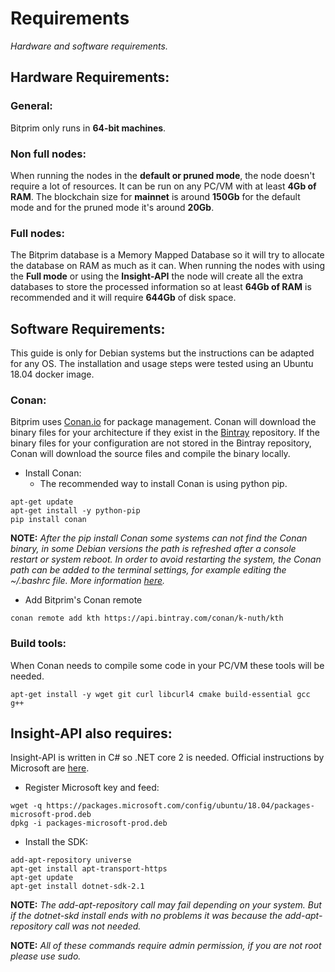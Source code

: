 # Requirements
*Hardware and software requirements.*

## Hardware Requirements:

### General:
Bitprim only runs in **64-bit machines**.

### Non full nodes:

When running the nodes in the **default or pruned mode**, the node doesn't require a lot of resources. It can be run on any PC/VM with at least **4Gb of RAM**. The blockchain size for **mainnet** is around **150Gb** for the default mode and for the pruned mode it's around **20Gb**.

### Full nodes:

The Bitprim database is a Memory Mapped Database so it will try to allocate the database on RAM as much as it can. When running the nodes with using the **Full mode** or using the **Insight-API** the node will create all the extra databases to store the processed information so at least **64Gb of RAM** is recommended and it will require **644Gb** of disk space.

## Software Requirements:

This guide is only for Debian systems but the instructions can be adapted for any OS. The installation and usage steps were tested using an Ubuntu 18.04 docker image.

### Conan:

Bitprim uses [Conan.io](https://conan.io/) for package management. Conan will download the binary files for your architecture if they exist in the [Bintray](https://bintray.com/) repository. If the binary files for your configuration are not stored in the Bintray repository, Conan will download the source files and compile the binary locally.

* Install Conan:
  * The recommended way to install Conan is using python pip.

```
apt-get update
apt-get install -y python-pip
pip install conan
```

**NOTE:** *After the pip install Conan some systems can not find the Conan binary, in some Debian versions the path is refreshed after a console restart or system reboot. In order to avoid restarting the system, the Conan path can be added to the terminal settings, for example editing the ~/.bashrc file. More information [here](https://docs.conan.io/en/latest/installation.html).*

* Add Bitprim's Conan remote
```
conan remote add kth https://api.bintray.com/conan/k-nuth/kth
```

### Build tools:
When Conan needs to compile some code in your PC/VM these tools will be needed.

```
apt-get install -y wget git curl libcurl4 cmake build-essential gcc g++
```

## Insight-API also requires:
Insight-API is written in C# so .NET core 2 is needed. Official instructions by Microsoft are [here](https://dotnet.microsoft.com/download/dotnet-core/2.0).

* Register Microsoft key and feed:
```
wget -q https://packages.microsoft.com/config/ubuntu/18.04/packages-microsoft-prod.deb
dpkg -i packages-microsoft-prod.deb
```
* Install the SDK:
```
add-apt-repository universe
apt-get install apt-transport-https
apt-get update
apt-get install dotnet-sdk-2.1
```

**NOTE:** *The add-apt-repository call may fail depending on your system. But if the dotnet-skd install ends with no problems it was because the add-apt-repository call was not needed.*

**NOTE:** *All of these commands require admin permission, if you are not root please use sudo.*
